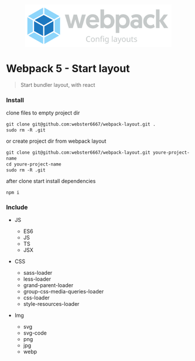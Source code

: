 <p align="center" style="text-align:center">
    <img src="./illustration.svg" alt="illustration" width="400"/>
</p>

# Webpack 5 - Start layout

> Start bundler layout, with react


### Install

clone files to empty project dir
```
git clone git@github.com:webster6667/webpack-layout.git .
sudo rm -R .git
```

or create project dir from webpack layout
```
git clone git@github.com:webster6667/webpack-layout.git youre-project-name
cd youre-project-name
sudo rm -R .git
```

after clone start install dependencies
```
npm i
```

### Include

* JS
  * ES6
  * JS
  * TS
  * JSX 

* CSS
  * sass-loader
  * less-loader
  * grand-parent-loader
  * group-css-media-queries-loader
  * css-loader
  * style-resources-loader
  
* Img
  * svg
  * svg-code
  * png
  * jpg
  * webp            